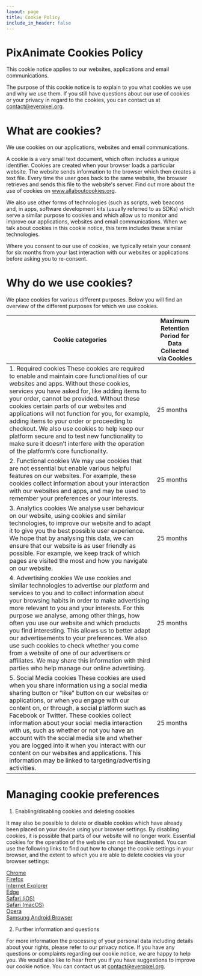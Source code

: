 ```yaml
---
layout: page
title: Cookie Policy
include_in_header: false
---
```


# PixAnimate Cookies Policy
This cookie notice applies to our websites, applications and email communications.

The purpose of this cookie notice is to explain to you what cookies we use and why we use them. If you still have questions about our use of cookies or your privacy in regard to the cookies, you can contact us at contact@everpixel.org.

# What are cookies?
We use cookies on our applications, websites and email  communications.

A cookie is a very small text document, which often includes a unique identifier. Cookies are created when your browser loads a particular website. The website sends information to the browser which then creates a text file. Every time the user goes back to the same website, the browser retrieves and sends this file to the website's server. Find out more about the use of cookies on www.allaboutcookies.org.

We also use other forms of technologies (such as scripts, web beacons and, in apps, software development kits (usually referred to as SDKs) which serve a similar purpose to cookies and which allow us to monitor and improve our applications, websites and email  communications. When we talk about cookies in this cookie notice, this term includes these similar technologies. 

Where you consent to our use of cookies, we typically retain your consent for six months from your last interaction with our websites or applications before asking you to re-consent.  

# Why do we use cookies?
We place cookies for various different purposes. Below you will find an overview of the different purposes for which we use cookies.

| Cookie categories                                                                                                                                                                                                                                                                                                                                                                                                                                                                                                                                                                                                                           | Maximum Retention Period for Data Collected via Cookies |
|---------------------------------------------------------------------------------------------------------------------------------------------------------------------------------------------------------------------------------------------------------------------------------------------------------------------------------------------------------------------------------------------------------------------------------------------------------------------------------------------------------------------------------------------------------------------------------------------------------------------------------------------|---------------------------------------------------------|
| 1. Required cookies These cookies are required to enable and maintain core functionalities of our websites and apps. Without these cookies, services you have asked for, like adding items to your order, cannot be provided. Without these cookies certain parts of our websites and applications will not function for you, for example, adding items to your order or proceeding to checkout. We also use cookies to help keep our platform secure and to test new functionality to make sure it doesn’t interfere with the operation of the platform’s core functionality.                                                              | 25 months                                               |
| 2. Functional cookies We may use cookies that are not essential but enable various helpful features on our websites. For example, these cookies collect information about your interaction with our websites and apps, and may be used to remember your preferences or your interests.                                                                                                                                                                                                                                                                                                                                                      | 25 months                                               |
| 3. Analytics cookies We analyse user behaviour on our website, using cookies and similar technologies, to improve our website and to adapt it to give you the best possible user experience. We hope that by analysing this data, we can ensure that our website is as user friendly as possible. For example, we keep track of which pages are visited the most and how you navigate on our website.                                                                                                                                                                                                                                       | 25 months                                               |
| 4. Advertising cookies We use cookies and similar technologies to advertise our platform and services to you and to collect information about your browsing habits in order to make advertising more relevant to you and your interests. For this purpose we analyse, among other things, how often you use our website and which products you find interesting. This allows us to better adapt our advertisements to your preferences. We also use such cookies to check whether you come from a website of one of our advertisers or affiliates. We may share this information with third parties who help manage our online advertising. | 25 months                                               |
| 5. Social Media cookies These cookies are used when you share information using a social media sharing button or "like" button on our websites or applications, or when you engage with our content on, or through, a social platform such as Facebook or Twitter. These cookies collect information about your social media interaction with us, such as whether or not you have an account with the social media site and whether you are logged into it when you interact with our content on our websites and applications. This information may be linked to targeting/advertising activities.                                         | 25 months                                               |

# Managing cookie preferences

1. Enabling/disabling cookies and deleting cookies  

It may also be possible to delete or disable cookies which have already been placed on your device using your browser settings. By disabling cookies, it is possible that parts of our website will no longer work. Essential cookies for the operation of the website can not be deactivated. You can use the following links to find out how to change the cookie settings in your browser, and the extent to which you are able to delete cookies via your browser settings:

[Chrome](https://support.google.com/chrome/answer/95647?hl=en)  
[Firefox](https://support.mozilla.org/en-US/kb/clear-cookies-and-site-data-firefox)  
[Internet Explorer](https://support.microsoft.com/en-us/topic/delete-and-manage-cookies-168dab11-0753-043d-7c16-ede5947fc64d#:~:text=To%20delete%20cookies,box%2C%20and%20then%20select%20Delete.)  
[Edge](https://support.microsoft.com/en-us/microsoft-edge/delete-cookies-in-microsoft-edge-63947406-40ac-c3b8-57b9-2a946a29ae09)  
[Safari (iOS)](https://support.apple.com/en-en/HT201265)  
[Safari (macOS)](https://support.apple.com/en-gb/guide/safari/sfri11471/mac)  
[Opera](https://help.opera.com/en/latest/web-preferences/#cookies)  
[Samsung Android Browser](https://www.samsung.com/uk/support/mobile-devices/what-are-cookies-and-how-do-i-enable-or-disable-them-on-my-samsung-galaxy-device/)  

2. Further information and questions

For more information the processing of your personal data including details about your rights, please refer to our privacy notice. If you have any questions or complaints regarding our cookie notice, we are happy to help you. We would also like to hear from you if you have suggestions to improve our cookie notice. You can contact us at  contact@everpixel.org.